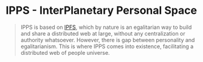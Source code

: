 # IPPS - InterPlanetary Personal Space

> IPPS is based on [IPFS](https://github.com/ipfs/specs/), which by nature is an egalitarian way to build and share a distributed web at large, without any centralization or authority whatsoever. However, there is gap between personality and egalitarianism. This is where IPPS comes into existence, facilitating a distributed web of people universe.
